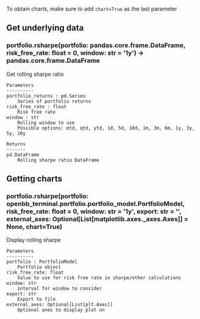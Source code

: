 To obtain charts, make sure to add `chart=True` as the last parameter

## Get underlying data 
### portfolio.rsharpe(portfolio: pandas.core.frame.DataFrame, risk_free_rate: float = 0, window: str = '1y') -> pandas.core.frame.DataFrame

Get rolling sharpe ratio

    Parameters
    ----------
    portfolio_returns : pd.Series
        Series of portfolio returns
    risk_free_rate : float
        Risk free rate
    window : str
        Rolling window to use
        Possible options: mtd, qtd, ytd, 1d, 5d, 10d, 1m, 3m, 6m, 1y, 3y, 5y, 10y

    Returns
    -------
    pd.DataFrame
        Rolling sharpe ratio DataFrame

## Getting charts 
### portfolio.rsharpe(portfolio: openbb_terminal.portfolio.portfolio_model.PortfolioModel, risk_free_rate: float = 0, window: str = '1y', export: str = '', external_axes: Optional[List[matplotlib.axes._axes.Axes]] = None, chart=True)

Display rolling sharpe

    Parameters
    ----------
    portfolio : PortfolioModel
        Portfolio object
    risk_free_rate: float
        Value to use for risk free rate in sharpe/other calculations
    window: str
        interval for window to consider
    export: str
        Export to file
    external_axes: Optional[List[plt.Axes]]
        Optional axes to display plot on

